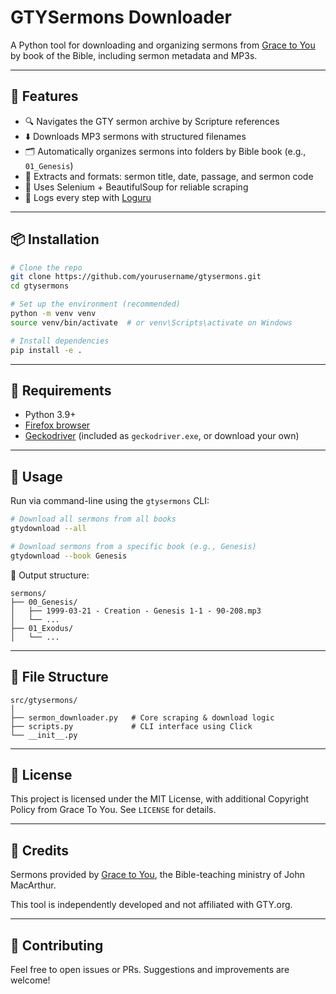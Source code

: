 # GTYSermons Downloader

A Python tool for downloading and organizing sermons from [Grace to You](https://www.gty.org/sermons/archive?tab=scripture) by book of the Bible, including sermon metadata and MP3s.

---

## 🚀 Features

- 🔍 Navigates the GTY sermon archive by Scripture references
- ⬇️ Downloads MP3 sermons with structured filenames
- 🗂️ Automatically organizes sermons into folders by Bible book (e.g., `01_Genesis`)
- 💬 Extracts and formats: sermon title, date, passage, and sermon code
- 🧠 Uses Selenium + BeautifulSoup for reliable scraping
- 🧾 Logs every step with [Loguru](https://github.com/Delgan/loguru)

---

## 📦 Installation

```bash
# Clone the repo
git clone https://github.com/yourusername/gtysermons.git
cd gtysermons

# Set up the environment (recommended)
python -m venv venv
source venv/bin/activate  # or venv\Scripts\activate on Windows

# Install dependencies
pip install -e .
```

---

## 🧰 Requirements

- Python 3.9+
- [Firefox browser](https://www.mozilla.org/en-US/firefox/new/)
- [Geckodriver](https://github.com/mozilla/geckodriver) (included as `geckodriver.exe`, or download your own)

---

## 🧪 Usage

Run via command-line using the `gtysermons` CLI:

```bash
# Download all sermons from all books
gtydownload --all

# Download sermons from a specific book (e.g., Genesis)
gtydownload --book Genesis
```

📂 Output structure:
```
sermons/
├── 00_Genesis/
│   ├── 1999-03-21 - Creation - Genesis 1-1 - 90-208.mp3
│   └── ...
├── 01_Exodus/
│   └── ...
```

---

## 🧱 File Structure

```
src/gtysermons/
│
├── sermon_downloader.py   # Core scraping & download logic
├── scripts.py             # CLI interface using Click
└── __init__.py
```

---

## 📝 License

This project is licensed under the MIT License, with additional Copyright Policy from Grace To You. See `LICENSE` for details.

---

## 🙏 Credits

Sermons provided by [Grace to You](https://www.gty.org/), the Bible-teaching ministry of John MacArthur.

This tool is independently developed and not affiliated with GTY.org.

---

## 🤝 Contributing

Feel free to open issues or PRs. Suggestions and improvements are welcome!
